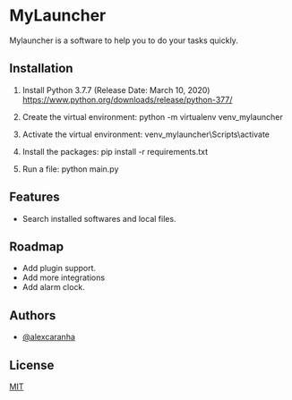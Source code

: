 
# MyLauncher

Mylauncher is a software to help you to do your tasks quickly.


## Installation 

1. Install Python 3.7.7 (Release Date: March 10, 2020)
https://www.python.org/downloads/release/python-377/

2. Create the virtual environment:
python -m virtualenv venv_mylauncher

3. Activate the virtual environment:
venv_mylauncher\Scripts\activate

4. Install the packages:
pip install -r requirements.txt

5. Run a file:
python main.py

## Features

- Search installed softwares and local files.

<!-- ## Demo -->
<!-- Insert gif or link to demo -->

  
## Roadmap

- Add plugin support.
- Add more integrations
- Add alarm clock.

## Authors

- [@alexcaranha](https://www.github.com/alexcaranha)

  
## License

[MIT](https://choosealicense.com/licenses/mit/)

  